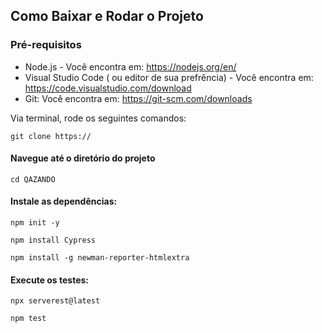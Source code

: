 ## Como Baixar e Rodar o Projeto

### Pré-requisitos

- Node.js - Você encontra em: https://nodejs.org/en/ 
- Visual Studio Code ( ou editor de sua prefrência) - Você encontra em: https://code.visualstudio.com/download 
- Git: Você encontra em: https://git-scm.com/downloads

Via terminal, rode os seguintes comandos:
```  
git clone https://
```
#### Navegue até o diretório do projeto
```
cd QAZANDO
```
#### Instale as dependências:
```
npm init -y
```
```
npm install Cypress
```
```
npm install -g newman-reporter-htmlextra
```
#### Execute os testes:
```
npx serverest@latest
```
```
npm test
```